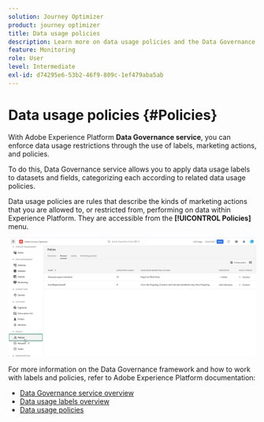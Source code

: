 ```yaml
---
solution: Journey Optimizer
product: journey optimizer
title: Data usage policies
description: Learn more on data usage policies and the Data Governance service.
feature: Monitoring
role: User
level: Intermediate
exl-id: d74295e6-53b2-46f9-809c-1ef479aba5ab
---
```

# Data usage policies {#Policies}


With Adobe Experience Platform **Data Governance service**, you can enforce data usage restrictions through the use of labels, marketing actions, and policies.

To do this, Data Governance service allows you to apply data usage labels to datasets and fields, categorizing each according to related data usage policies.

Data usage policies are rules that describe the kinds of marketing actions that you are allowed to, or restricted from, performing on data within Experience Platform. They are accessible from the **[!UICONTROL Policies]** menu.

![](assets/policies.png)

For more information on the Data Governance framework and how to work with labels and policies, refer to Adobe Experience Platform documentation:

* [Data Governance service overview](https://experienceleague.adobe.com/docs/experience-platform/data-governance/home.html)
* [Data usage labels overview](https://experienceleague.adobe.com/docs/experience-platform/data-governance/labels/overview.html?lang=en)
* [Data usage policies](https://experienceleague.adobe.com/docs/experience-platform/data-governance/policies/overview.html)
